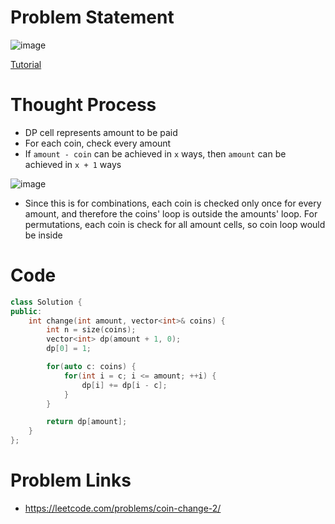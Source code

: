 # Problem Statement

![image](https://user-images.githubusercontent.com/10897423/140940598-a19411f4-0876-44d4-8a5d-a474078e9a01.png)

[Tutorial](https://www.youtube.com/watch?v=yc0LunmJA1A&list=PL-Jc9J83PIiG8fE6rj9F5a6uyQ5WPdqKy&index=14)

# Thought Process

- DP cell represents amount to be paid
- For each coin, check every amount
- If `amount - coin` can be achieved in `x` ways, then `amount` can be achieved in `x + 1` ways

![image](https://user-images.githubusercontent.com/10897423/140940368-b51cf15a-fbfe-4849-bbfe-14e951af66ac.png)

- Since this is for combinations, each coin is checked only once for every amount, and therefore the coins' loop is outside the amounts' loop. For permutations, each coin is check for all amount cells, so coin loop would be inside

# Code
```cpp
class Solution {
public:
    int change(int amount, vector<int>& coins) {
        int n = size(coins);
        vector<int> dp(amount + 1, 0);
        dp[0] = 1;

        for(auto c: coins) {
            for(int i = c; i <= amount; ++i) {
                dp[i] += dp[i - c];
            }
        }

        return dp[amount];
    }
};
```

# Problem Links
- https://leetcode.com/problems/coin-change-2/
